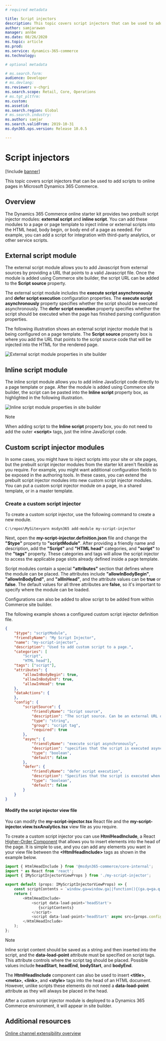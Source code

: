 ```yaml
---
# required metadata

title: Script injectors
description: This topic covers script injectors that can be used to add scripts to online pages in Microsoft Dynamics 365 Commerce.
author: samjarawan
manager: annbe
ms.date: 08/26/2020
ms.topic: article
ms.prod: 
ms.service: dynamics-365-commerce
ms.technology: 

# optional metadata

# ms.search.form: 
audience: Developer
# ms.devlang: 
ms.reviewer: v-chgri
ms.search.scope: Retail, Core, Operations
# ms.tgt_pltfrm: 
ms.custom: 
ms.assetid: 
ms.search.region: Global
# ms.search.industry: 
ms.author: samjar
ms.search.validFrom: 2019-10-31
ms.dyn365.ops.version: Release 10.0.5

---
```

# Script injectors

[!include [banner](../includes/banner.md)]

This topic covers script injectors that can be used to add scripts to online pages in Microsoft Dynamics 365 Commerce.

## Overview

The Dynamics 365 Commerce online starter kit provides two prebuilt script injector modules: **external script** and **inline script**. You can add these modules to a page or page template to inject inline or external scripts into the HTML head, body begin, or body end of a page as needed. For example, you can add a script for integration with third-party analytics, or other service scripts.

## External script module

The external script module allows you to add Javascript from external sources by providing a URL that points to a valid Javascript file. Once the module is added using Commerce site builder, the script URL can be added to the **Script source** property.

The external script module includes the **execute script asynchronously** and **defer script execution** configuration properties. The **execute script asynchronously** property specifies whether the script should be executed asynchronously. The **defer script execution** property specifies whether the script should be executed when the page has finished parsing configuration properties.

The following illustration shows an external script injector module that is being configured on a page template. The **Script source** property box is where you add the URL that points to the script source code that will be injected into the HTML for the rendered page.

![External script module properties in site builder](media/script-injector.png)

## Inline script module

The inline script module allows you to add inline JavaScript code directly to a page template or page. After the module is added using Commerce site builder, the script can be pasted into the **Inline script** property box, as highlighted in the following illustration. 

![Inline script module properties in site builder](media/inline-script-injector.png)

> [!NOTE]
> When adding script to the **Inline script** property box, you do not need to add the outer **\<script\>** tags, just the inline JavaScript code.

## Custom script injector modules

In some cases, you might have to inject scripts into your site or site pages, but the prebuilt script injector modules from the starter kit aren't flexible as you require. For example, you might want additional configuration fields to be exposed in the authoring tools. In these cases, you can extend the prebuilt script injector modules into new custom script injector modules. You can put a custom script injector module on a page, in a shared template, or in a master template.

### Create a custom script injector

To create a custom script injector, use the following command to create a new module. 

```Console
C:\repos\MySite>yarn msdyn365 add-module my-script-injector
```

Next, open the **my-script-injector.definition.json** file and change the **"$type"** property to **"scriptModule"**. After providing a friendly name and description, add the **"Script"** and **"HTML head"** categories, and **"script"** to the **"tags"** property. These categories and tags will allow the script injector to access the applicable page slots already defined inside a page template.

Script modules contain a special **"attributes"** section that defines where the module can be placed. The attributes include **"allowInBodyBegin"**, **"allowInBodyEnd"**, and **"allInHead"**, and the attribute values can be **true** or **false**. The default values for all three attributes are **false**, so it's important to specify where the module can be loaded.

Configurations can also be added to allow script to be added from within Commerce site builder.  

The following example shows a configured custom script injector definition file.

```json
{
    "$type": "scriptModule",
    "friendlyName": "My Script Injector",
    "name": "my-script-injector",
    "description": "Used to add custom script to a page.",
    "categories": [
        "Script",
        "HTML head"],
    "tags": ["script"],
    "attributes": {
        "allowInBodyBegin": true,
        "allowInBodyEnd": true,
        "allowInHead": true
    },
    "dataActions": {        
    },    
    "config": {
        "scriptSource": {
            "friendlyName": "Script source",
            "description": "The script source. Can be an external URL or a relative URL. Relative URLs are resolved from the public folder",
            "type": "string",
            "group": "script tag",
            "required": true
        },
        "async": {
            "friendlyName": "execute script asynchronously",
            "description": "specifies that the script is executed asynchronously",
            "type": "boolean",
            "default": false
        },
        "defer": {
            "friendlyName": "defer script execution",
            "description": "Specifies that the script is executed when the page has finished parsing",
            "type": "boolean",
            "default": false
        }
    }
}
```

#### Modify the script injector view file

You can modify the **my-script-injector.tsx** React file and the **my-script-injector.view.tsxAnalytics.tsx** view file as you require. 

To create a custom script injector you can use **HtmlHeadInclude**, a React [Higher-Order Component](https://reactjs.org/docs/higher-order-components.html) that allows you to insert elements into the head of the page. It is simple to use, and you can add any elements you want in your view file between the **\<HtmlHeadInclude\>** tags as shown in the example below.

```typescript
import { HtmlHeadInclude } from '@msdyn365-commerce/core-internal';
import * as React from 'react';
import { IMyScriptInjectorViewProps } from './my-script-injector';

export default (props: IMyScriptInjectorViewProps) => {
    const scriptContents = `window.ga=window.ga||function(){(ga.q=ga.q||[]).push(arguments)};ga.l=+new Date;ga('create', 'UA-XXXXX-Y', 'auto');ga('send', 'pageview')`;
    return (
        <HtmlHeadInclude>
            <script data-load-point='headStart'>
               {scriptContents}
            </script>
            <script data-load-point='headStart' async src={props.config.scriptSource} />
        </HtmlHeadInclude>
    );
};
```

> [!NOTE]
> Inline script content should be saved as a string and then inserted into the script, and the **data-load-point** attribute must be specified on script tags. This attribute controls where the script tag should be placed. Possible values include **headStart**, **headEnd**, **bodyStart**, and **bodyEnd**.

The **HtmlHeadInclude** component can also be used to insert **\<title\>**, **\<meta\>**, **\<link\>**, and **\<style\>** tags into the head of an HTML document. However, unlike scripts these elements do not need a **data-load-point** attribute as they will always be placed in the head.

After a custom script injector module is deployed to a Dynamics 365 Commerce environment, it will appear in site builder.

## Additional resources

[Online channel extensibility overview](overview.md)
